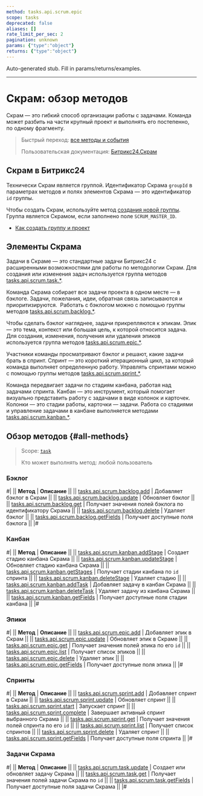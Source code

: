 ```yaml
---
method: tasks.api.scrum.epic
scope: tasks
deprecated: false
aliases: []
rate_limit_per_sec: 2
pagination: unknown
params: {"type":"object"}
returns: {"type":"object"}
---
```


Auto-generated stub. Fill in params/returns/examples.

---

# Скрам: обзор методов

Скрам — это гибкий способ организации работы с задачами. Команда может разбить на части крупный проект и выполнять его постепенно, по одному фрагменту.

> Быстрый переход: [все методы и события](#all-methods) 
> 
> Пользовательская документация: [Битрикс24.Скрам](https://helpdesk.bitrix24.ru/open/13660630/)

## Скрам в Битрикс24

Технически Скрам является группой. Идентификатор Скрама `groupId` в параметрах методов и полях элементов Скрама — это идентификатор `id` группы.

Чтобы создать Скрам, используйте метод [создания новой группы](../sonet-group-create.md). Группа является Скрамом, если заполнено поле `SCRUM_MASTER_ID`.



- [Как создать группу и проект](https://helpdesk.bitrix24.ru/open/22699004/)



## Элементы Скрама

Задачи в Скраме — это стандартные задачи Битрикс24 с расширенными возможностями для работы по методологии Скрам. Для создания или изменения задач используется группа методов [tasks.api.scrum.task.*](./task/index.md).

Команда Скрама собирает все задачи проекта в одном месте — в бэклоге. Задачи, пожелания, идеи, обратная связь записываются и приоритизируются.  Работать с бэклогом можно с помощью группы методов [tasks.api.scrum.backlog.*](./backlog/index.md).

Чтобы сделать бэклог нагляднее, задачи прикрепляются к эпикам. Эпик — это тема, контекст или большая цель, к которой относится задача. Для создания, изменения, получения или удаления эпиков используется группа методов [tasks.api.scrum.epic.*](./epic/index.md).

Участники команды просматривают бэклог и решают, какие задачи брать в спринт. Спринт — это короткий итерационный цикл, за который команда выполняет определенную работу. Управлять спринтами можно с помощью группы методов [tasks.api.scrum.sprint.*](./sprint/index.md).

Команда передвигает задачи по стадиям канбана, работая  над задачами спринта. Канбан — это инструмент, который помогает визуально представить работу с задачами в виде колонок и карточек. Колонки — это стадии работы, карточки — задачи. Работа со стадиями и управление задачами в канбане выполняется методами [tasks.api.scrum.kanban.*](./kanban/index.md).

## Обзор методов {#all-methods} 

> Scope: [`task`](../../scopes/permissions.md)
>
> Кто может выполнять метод: любой пользователь

### Бэклог

#|
|| **Метод** | **Описание** ||
|| [tasks.api.scrum.backlog.add](./backlog/tasks-api-scrum-backlog-add.md) | Добавляет бэклог в Скрам ||
|| [tasks.api.scrum.backlog.update](./backlog/tasks-api-scrum-backlog-update.md) | Обновляет бэклог ||
|| [tasks.api.scrum.backlog.get](./backlog/tasks-api-scrum-backlog-get.md) | Получает значения полей бэклога по идентификатору Скрама ||
|| [tasks.api.scrum.backlog.delete](./backlog/tasks-api-scrum-backlog-delete.md) | Удаляет бэклог ||
|| [tasks.api.scrum.backlog.getFields](./backlog/tasks-api-scrum-backlog-get-fields.md) | Получает доступные поля бэклога ||
|#

### Канбан

#|
|| **Метод** | **Описание** ||
|| [tasks.api.scrum.kanban.addStage](./kanban/tasks-api-scrum-kanban-add-stage.md) | Создает стадию канбана Скрама ||
|| [tasks.api.scrum.kanban.updateStage](./kanban/tasks-api-scrum-kanban-update-stage.md) | Обновляет стадию канбана Скрама ||
|| [tasks.api.scrum.kanban.getStages](./kanban/tasks-api-scrum-kanban-get-stages.md) | Получает стадии канбана по `id` спринта ||
|| [tasks.api.scrum.kanban.deleteStage](./kanban/tasks-api-scrum-kanban-delete-stage.md) | Удаляет стадию ||
|| [tasks.api.scrum.kanban.addTask](./kanban/tasks-api-scrum-kanban-add-task.md) | Добавляет задачу в канбан Скрама ||
|| [tasks.api.scrum.kanban.deleteTask](./kanban/tasks-api-scrum-kanban-delete-task.md) | Удаляет задачу из канбана Скрама ||
|| [tasks.api.scrum.kanban.getFields](./kanban/tasks-api-scrum-kanban-get-fields.md) | Получает доступные поля стадии канбана ||
|#

### Эпики

#|
|| **Метод** | **Описание** ||
|| [tasks.api.scrum.epic.add](./epic/tasks-api-scrum-epic-add.md) | Добавляет эпик в Скрам ||
|| [tasks.api.scrum.epic.update](./epic/tasks-api-scrum-epic-update.md) | Обновляет эпик в Скраме ||
|| [tasks.api.scrum.epic.get](./epic/tasks-api-scrum-epic-get.md) | Получает значения полей эпика по его `id` ||
|| [tasks.api.scrum.epic.list](./epic/tasks-api-scrum-epic-list.md) | Получает список эпиков ||
|| [tasks.api.scrum.epic.delete](./epic/tasks-api-scrum-epic-delete.md) | Удаляет эпик ||
|| [tasks.api.scrum.epic.getFields](./epic/tasks-api-scrum-epic-get-fields.md) | Получает доступные поля эпика ||
|#

### Спринты

#|
|| **Метод** | **Описание** ||
|| [tasks.api.scrum.sprint.add](./sprint/tasks-api-scrum-sprint-add.md) | Добавляет спринт в Скрам ||
|| [tasks.api.scrum.sprint.update](./sprint/tasks-api-scrum-sprint-update.md) | Обновляет спринт ||
|| [tasks.api.scrum.sprint.start](./sprint/tasks-api-scrum-sprint-start.md) | Запускает спринт ||
|| [tasks.api.scrum.sprint.complete](./sprint/tasks-api-scrum-sprint-complete.md) | Завершает активный спринт выбранного Скрама ||
|| [tasks.api.scrum.sprint.get](./sprint/tasks-api-scrum-sprint-get.md) | Получает значения полей спринта по его `id` ||
|| [tasks.api.scrum.sprint.list](./sprint/tasks-api-scrum-sprint-list.md) | Получает список спринтов ||
|| [tasks.api.scrum.sprint.delete](./sprint/tasks-api-scrum-sprint-delete.md) | Удаляет спринт ||
|| [tasks.api.scrum.sprint.getFields](./sprint/tasks-api-scrum-sprint-get-fields.md) | Получает доступные поля спринта ||
|#

### Задачи Скрама

#|
|| **Метод** | **Описание** ||
|| [tasks.api.scrum.task.update](./task/tasks-api-scrum-task-update.md) | Создает или обновляет задачу Скрама ||
|| [tasks.api.scrum.task.get](./task/tasks-api-scrum-task-get.md) | Получает значения полей задачи Скрама по `id` ||
|| [tasks.api.scrum.task.getFields](./task/tasks-api-scrum-task-get-fields.md) | Получает доступные поля задачи Скрама ||
|#

